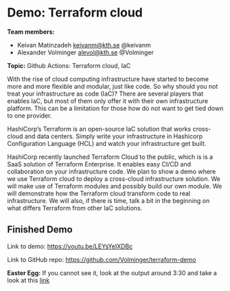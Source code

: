 # Demo: Terraform cloud
**Team members:**

- Keivan Matinzadeh keivanm@kth.se @keivanm
- Alexander Volminger alevol@kth.se @Volminger

**Topic:**
Github Actions: Terraform cloud, IaC


With the rise of cloud computing infrastructure have started to become more and more flexible and modular, just like code. So why should you not treat your infrastructure as code (IaC)? There are several players that enables IaC, but most of them only offer it with their own infrastructure platform. This can be a limitation for those how do not want to get tied down to one provider.

HashiCorp’s Terraform is an open-source IaC solution that works cross-cloud and data centers. Simply write your infrastructure in Hashicorp Configuration Language (HCL) and watch your infrastructure get built.

HashiCorp recently launched Terraform Cloud to the public, which is is a SaaS solution of Terraform Enterprise. It enables easy CI/CD and collaboration on your infrastructure code. We plan to show a demo where we use Terraform cloud to deploy a cross-cloud infrastructure solution. We will make use of Terraform modules and possibly build our own module. We will demonstrate how the Terraform cloud transform code to real infrastructure. We will also, if there is time, talk a bit in the beginning on what differs Terraform from other IaC solutions.

## Finished Demo
Link to demo: https://youtu.be/LEYsYeIXDBc

Link to GitHub repo: https://github.com/Volminger/terraform-demo

**Easter Egg:**
If you cannot see it, look at the output around 3:30 and take a look at this [link](https://www.goodreads.com/quotes/4454-three-rings-for-the-elven-kings-under-the-sky-seven-for)
